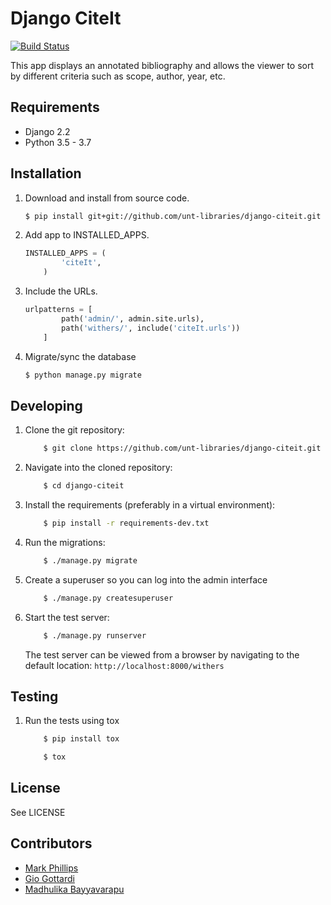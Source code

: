 Django CiteIt
=================

[![Build Status](https://travis-ci.org/unt-libraries/django-citeit.svg?branch=master)](https://travis-ci.org/unt-libraries/django-citeit)

This app displays an annotated bibliography and allows the viewer to sort by
different criteria such as scope, author, year, etc.


Requirements
------------

* Django 2.2
* Python 3.5 - 3.7


Installation
------------

1.  Download and install from source code.
    ```sh
	$ pip install git+git://github.com/unt-libraries/django-citeit.git
    ```

2.  Add app to INSTALLED_APPS.
    ```python
	INSTALLED_APPS = (
            'citeIt',
        )
    ```

3.  Include the URLs.
    ```python
	urlpatterns = [
            path('admin/', admin.site.urls),
            path('withers/', include('citeIt.urls'))
        ]
    ```

4.  Migrate/sync the database
    ```sh
	$ python manage.py migrate
    ```


Developing
----------

1. Clone the git repository:
   ```sh
       $ git clone https://github.com/unt-libraries/django-citeit.git
   ```

2. Navigate into the cloned repository:
   ```sh
       $ cd django-citeit
   ```

3. Install the requirements (preferably in a virtual environment):
   ```sh
       $ pip install -r requirements-dev.txt
   ```

4. Run the migrations:
   ```sh
       $ ./manage.py migrate
   ```

5. Create a superuser so you can log into the admin interface   
   ```sh
       $ ./manage.py createsuperuser
   ```

6. Start the test server:
   ```sh
       $ ./manage.py runserver
   ```

   The test server can be viewed from a browser by navigating to the default location: `http://localhost:8000/withers`


Testing
-------

1. Run the tests using tox
   ```sh
       $ pip install tox

       $ tox
   ```


License
-------

See LICENSE


Contributors
------------

* [Mark Phillips](https://github.com/vphill)
* [Gio Gottardi](https://github.com/somexpert)
* [Madhulika Bayyavarapu](https://github.com/madhulika95b)
